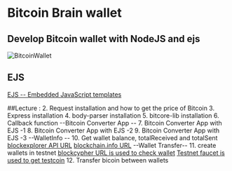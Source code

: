 # Bitcoin Brain wallet

## Develop Bitcoin wallet with NodeJS and ejs


![BitcoinWallet](./Img/BitcoinBrainwallet.gif)

## EJS 

[EJS -- Embedded JavaScript templates](http://ejs.co/)

##Lecture :
2. Request installation and how to get the price of Bitcoin
3. Express installation
4. body-parser installation
5. bitcore-lib installation
6. Callback function
--Bitcoin Converter App --
7. Bitcoin Converter App with EJS -1
8. Bitcoin Converter App with EJS -2
9. Bitcoin Converter App with EJS -3
--WalletInfo --
10. Get wallet balance, totalReceived and totalSent
 [blockexplorer API URL](https://blockexplorer.com/api-ref)
 [blockchain.info URL](https://blockchain.info/)
--Wallet Transfer--
11. create wallets in testnet
 [blockcypher URL is used to check wallet](https://live.blockcypher.com/)
 [Testnet faucet is used to get testcoin](https://testnet.manu.backend.hamburg/faucet)
12. Transfer bicoin between wallets
